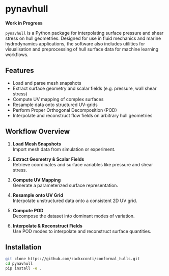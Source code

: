 # pynavhull

**Work in Progress**

`pynavhull` is a Python package for interpolating surface pressure and shear stress on hull geometries. Designed for use in fluid mechanics and marine hydrodynamics applications, the software also includes utilities for visualisation and preprocessing of hull surface data for machine learning workflows.

## Features

- Load and parse mesh snapshots
- Extract surface geometry and scalar fields (e.g. pressure, wall shear stress)
- Compute UV mapping of complex surfaces
- Resample data onto structured UV-grids
- Perform Proper Orthogonal Decomposition (POD)
- Interpolate and reconstruct flow fields on arbitrary hull geometries

## Workflow Overview

1. **Load Mesh Snapshots**  
   Import mesh data from simulation or experiment.

2. **Extract Geometry & Scalar Fields**  
   Retrieve coordinates and surface variables like pressure and shear stress.

3. **Compute UV Mapping**  
   Generate a parameterized surface representation.

4. **Resample onto UV Grid**  
   Interpolate unstructured data onto a consistent 2D UV grid.

5. **Compute POD**  
   Decompose the dataset into dominant modes of variation.

6. **Interpolate & Reconstruct Fields**  
   Use POD modes to interpolate and reconstruct surface quantities.

## Installation

```bash
git clone https://github.com/zackxconti/conformal_hulls.git
cd pynavhull
pip install -e .